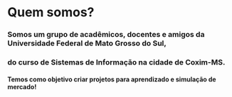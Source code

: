 # Quem somos?

### Somos um grupo de acadêmicos, docentes e amigos da Universidade Federal de Mato Grosso do Sul,
### do curso de Sistemas de Informação na cidade de Coxim-MS.
#### Temos como objetivo criar projetos para aprendizado e simulação de mercado!
